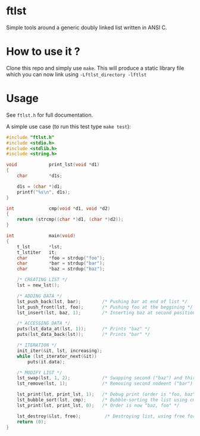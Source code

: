 # ftlst
Simple tools around a generic doubly linked list written in ANSI C.

# How to use it ?
Clone this repo and simply use `make`. This will produce a static library file which you can now link using `-Lftlst_directory -lftlst`

# Usage
See `ftlst.h` for full documentation.

A simple use case  (to run this test type ```make test```):

```c
#include "ftlst.h"
#include <stdio.h>
#include <stdlib.h>
#include <string.h>

void            print_lst(void *d1)
{
    char        *d1s;

    d1s = (char *)d1;
    printf("%s\n", d1s);
}

int             cmp(void *d1, void *d2)
{
    return (strcmp((char *)d1, (char *)d2));
}

int             main(void)
{
    t_lst       *lst;
    t_lstiter   it;
    char        *foo = strdup("foo");
    char        *bar = strdup("bar");
    char        *baz = strdup("baz");

    /* CREATING LIST */
    lst = new_lst();

    /* ADDING DATA */
    lst_push_back(lst, bar);        /* Pushing bar at end of list */
    lst_push_front(lst, foo);       /* Pushing foo at the beggining */
    lst_insert(lst, baz, 1);        /* Inserting baz at second position */

    /* ACCESSING DATA */
    puts(lst_data_at(lst, 1));      /* Prints "baz" */
    puts(lst_data_back(lst));       /* Prints "bar" */

    /* ITERATION */
    init_iter(&it, lst, increasing);
    while (lst_iterator_next(&it))
        puts(it.data);

    /* MODIFY LIST */
    lst_swap(lst, 1, 2);            /* Swapping second ("baz") and third ("bar") nodeent */
    lst_remove(lst, 1);             /* Removing second nodeent ("bar") */

    lst_print(lst, print_lst, 1);   /* Debug print (order is "foo, baz") */
    lst_bubble_sort(lst, cmp);      /* Bubble-sorting the list using cmp */
    lst_print(lst, print_lst, 0);   /* Order is now "baz, foo" */

    lst_destroy(&lst, free);         /* Destroying list, using free for data */
    return (0);
}
```
